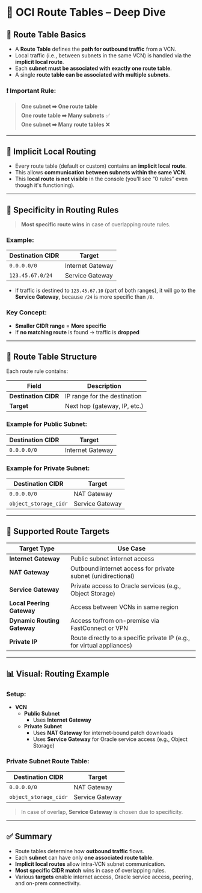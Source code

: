 # 📘 OCI Route Tables – Deep Dive

## 🧠 Route Table Basics

- A **Route Table** defines the **path for outbound traffic** from a VCN.
- Local traffic (i.e., between subnets in the same VCN) is handled via the **implicit local route**.
- Each **subnet must be associated with exactly one route table**.
- A single **route table can be associated with multiple subnets**.

### ❗ Important Rule:
> **One subnet ➡️ One route table**  
> **One route table ➡️ Many subnets** ✅  
> **One subnet ➡️ Many route tables** ❌

---

## 🔁 Implicit Local Routing

- Every route table (default or custom) contains an **implicit local route**.
- This allows **communication between subnets within the same VCN**.
- This **local route is not visible** in the console (you'll see “0 rules” even though it's functioning).

---

## 📐 Specificity in Routing Rules

> **Most specific route wins** in case of overlapping route rules.

### Example:

| Destination CIDR | Target            |
|------------------|-------------------|
| `0.0.0.0/0`      | Internet Gateway  |
| `123.45.67.0/24` | Service Gateway   |

- If traffic is destined to `123.45.67.10` (part of both ranges), it will go to the **Service Gateway**, because `/24` is more specific than `/0`.

### Key Concept:
- **Smaller CIDR range** = **More specific**
- If **no matching route** is found → traffic is **dropped**

---

## 🧱 Route Table Structure

Each route rule contains:

| Field                | Description                   |
|----------------------|-------------------------------|
| **Destination CIDR** | IP range for the destination  |
| **Target**           | Next hop (gateway, IP, etc.)  |

### Example for Public Subnet:
| Destination CIDR     | Target            |
|----------------------|-------------------|
| `0.0.0.0/0`          | Internet Gateway  |

### Example for Private Subnet:
| Destination CIDR     | Target            |
|----------------------|-------------------|
| `0.0.0.0/0`          | NAT Gateway       |
| `object_storage_cidr`| Service Gateway   |

---

## 🧭 Supported Route Targets

| Target Type              | Use Case                                                                 |
|--------------------------|--------------------------------------------------------------------------|
| **Internet Gateway**     | Public subnet internet access                                            |
| **NAT Gateway**          | Outbound internet access for private subnet (unidirectional)             |
| **Service Gateway**      | Private access to Oracle services (e.g., Object Storage)                 |
| **Local Peering Gateway**| Access between VCNs in same region                                       |
| **Dynamic Routing Gateway** | Access to/from on-premise via FastConnect or VPN                       |
| **Private IP**           | Route directly to a specific private IP (e.g., for virtual appliances)   |

---

## 📊 Visual: Routing Example

### Setup:

- **VCN**
  - **Public Subnet**
    - Uses **Internet Gateway**
  - **Private Subnet**
    - Uses **NAT Gateway** for internet-bound patch downloads
    - Uses **Service Gateway** for Oracle service access (e.g., Object Storage)

### Private Subnet Route Table:

| Destination CIDR     | Target            |
|----------------------|-------------------|
| `0.0.0.0/0`          | NAT Gateway       |
| `object_storage_cidr`| Service Gateway   |

> In case of overlap, **Service Gateway** is chosen due to specificity.

---

## ✅ Summary

- Route tables determine how **outbound traffic** flows.
- Each **subnet** can have only **one associated route table**.
- **Implicit local routes** allow intra-VCN subnet communication.
- **Most specific CIDR match** wins in case of overlapping rules.
- Various **targets** enable internet access, Oracle service access, peering, and on-prem connectivity.
